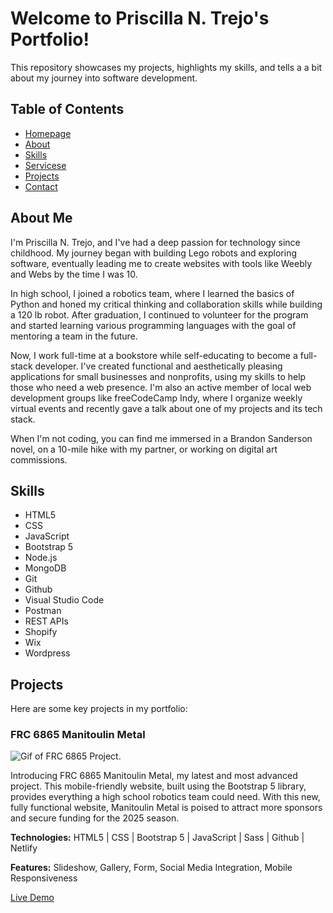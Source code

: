 # Welcome to Priscilla N. Trejo's Portfolio!
This repository showcases my projects, highlights my skills, and tells a a bit about my journey into software development. 

## Table of Contents
- [Homepage](https://priscillatrejo.dev/)
- [About](https://priscillatrejo.dev/#about)
- [Skills](https://priscillatrejo.dev/#skills)
- [Servicese](https://priscillatrejo.dev/#services)
- [Projects](https://priscillatrejo.dev/#projects)
- [Contact](https://priscillatrejo.dev/#contact)

## About Me
I'm Priscilla N. Trejo, and I've had a deep passion for technology since childhood. My journey began with building Lego robots and exploring software, eventually leading me to create websites with tools like Weebly and Webs by the time I was 10.

In high school, I joined a robotics team, where I learned the basics of Python and honed my critical thinking and collaboration skills while building a 120 lb robot. After graduation, I continued to volunteer for the program and started learning various programming languages with the goal of mentoring a team in the future.

Now, I work full-time at a bookstore while self-educating to become a full-stack developer. I've created functional and aesthetically pleasing applications for small businesses and nonprofits, using my skills to help those who need a web presence. I'm also an active member of local web development groups like freeCodeCamp Indy, where I organize weekly virtual events and recently gave a talk about one of my projects and its tech stack.

When I'm not coding, you can find me immersed in a Brandon Sanderson novel, on a 10-mile hike with my partner, or working on digital art commissions.

## Skills
- HTML5
- CSS
- JavaScript
- Bootstrap 5
- Node.js
- MongoDB
- Git
- Github
- Visual Studio Code
- Postman
- REST APIs
- Shopify
- Wix
- Wordpress

## Projects
Here are some key projects in my portfolio:
### FRC 6865 Manitoulin Metal
![Gif of FRC 6865 Project.](https://github.com/CodeWithPris/Priscilla-Trejo-Portfolio/blob/main/images/frc6865.gif)

Introducing FRC 6865 Manitoulin Metal, my latest and most advanced project. This mobile-friendly website, built using the Bootstrap 5 library, provides everything a high school robotics team could need. With this new, fully functional website, Manitoulin Metal is poised to attract more sponsors and secure funding for the 2025 season.

**Technologies:** HTML5 | CSS | Bootstrap 5 | JavaScript | Sass | Github | Netlify

**Features:** Slideshow, Gallery, Form, Social Media Integration, Mobile Responsiveness

[Live Demo](https://frc6865.ca/)
